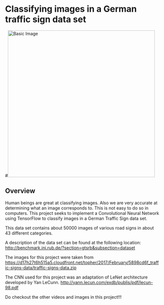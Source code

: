# **Classifying images in a German traffic sign data set** 
#<img src="./test_images/solidWhiteCurve.jpg" width="480" alt="Basic Image" />

Overview
---

Human beings are great at classifying images. Also we are very accurate at determining what an image corresponds to. This is not easy to do so 
in computers. This project seeks to implement a Convolutional Neural Network using TensorFlow to classify images in a German Traffic Sign data set.

This data set contains about 50000 images of various road signs in about 43 different categories.

A description of the data set can be found at the following location:
http://benchmark.ini.rub.de/?section=gtsrb&subsection=dataset

The images for this project were taken from 
https://d17h27t6h515a5.cloudfront.net/topher/2017/February/5898cd6f_traffic-signs-data/traffic-signs-data.zip

The CNN used for this project was an adaptation of LeNet architecture developed by Yan LeCunn.
http://yann.lecun.com/exdb/publis/pdf/lecun-98.pdf

Do checkout the other videos and images in this project!!!



